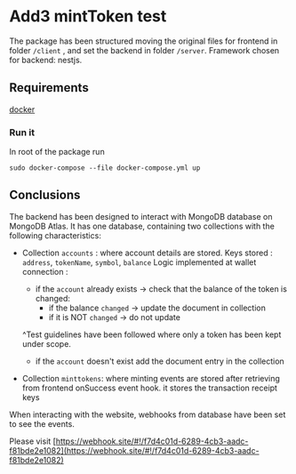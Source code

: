 # Add3 mintToken test

The package has been structured moving the original files for frontend in folder `/client` , and set the backend in folder `/server`. Framework chosen for backend: nestjs.

## Requirements

 [docker](https://www.docker.com)

### Run it

In root of the package run

`sudo docker-compose --file docker-compose.yml up`

## Conclusions

The backend has been designed to interact with MongoDB database on MongoDB Atlas.
It has one database, containing two collections with the following characteristics:

- Collection `accounts` : where account details are stored. Keys stored : `address`, `tokenName`, `symbol`, `balance`
  Logic implemented at wallet connection :

  - if the `account` already exists -> check that the balance of the token is changed:
    - if the balance `changed` -> update the document in collection
    - if it is NOT `changed` -> do not update

  ^Test guidelines have been followed where only a token has been kept under scope.

  - if the `account` doesn't exist add the document entry in the collection

- Collection `minttokens`: where minting events are stored after retrieving from frontend onSuccess event hook. it stores the transaction receipt keys

When interacting with the website, webhooks from database have been set to see the events.

Please visit [https://webhook.site/#!/f7d4c01d-6289-4cb3-aadc-f81bde2e1082](https://webhook.site/#!/f7d4c01d-6289-4cb3-aadc-f81bde2e1082)
